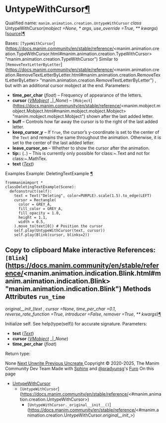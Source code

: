 # UntypeWithCursor[¶](https://docs.manim.community/en/stable/reference/<#untypewithcursor> "Link to this heading")
Qualified name: `manim.animation.creation.UntypeWithCursor`
_class_ UntypeWithCursor(_mobject =None_, _* args_, _use_override =True_, _** kwargs_)[[source]](https://docs.manim.community/en/stable/reference/<../_modules/manim/animation/creation.html#UntypeWithCursor>)[¶](https://docs.manim.community/en/stable/reference/<#manim.animation.creation.UntypeWithCursor> "Link to this definition")
    
Bases: `[TypeWithCursor`](https://docs.manim.community/en/stable/reference/<manim.animation.creation.TypeWithCursor.html#manim.animation.creation.TypeWithCursor> "manim.animation.creation.TypeWithCursor")
Similar to `[RemoveTextLetterByLetter`](https://docs.manim.community/en/stable/reference/<manim.animation.creation.RemoveTextLetterByLetter.html#manim.animation.creation.RemoveTextLetterByLetter> "manim.animation.creation.RemoveTextLetterByLetter") , but with an additional cursor mobject at the end.
Parameters:
    
  * **time_per_char** (_float_) – Frequency of appearance of the letters.
  * **cursor** ([_VMobject_](https://docs.manim.community/en/stable/reference/<manim.mobject.types.vectorized_mobject.VMobject.html#manim.mobject.types.vectorized_mobject.VMobject> "manim.mobject.types.vectorized_mobject.VMobject") _|__None_) – `[Mobject`](https://docs.manim.community/en/stable/reference/<manim.mobject.mobject.Mobject.html#manim.mobject.mobject.Mobject> "manim.mobject.mobject.Mobject") shown after the last added letter.
  * **buff** – Controls how far away the cursor is to the right of the last added letter.
  * **keep_cursor_y** – If `True`, the cursor’s y-coordinate is set to the center of the `Text` and remains the same throughout the animation. Otherwise, it is set to the center of the last added letter.
  * **leave_cursor_on** – Whether to show the cursor after the animation.
  * **tip::** (_.._) – This is currently only possible for class:~.Text and not for class:~.MathTex.
  * **text** ([_Text_](https://docs.manim.community/en/stable/reference/<manim.mobject.text.text_mobject.Text.html#manim.mobject.text.text_mobject.Text> "manim.mobject.text.text_mobject.Text"))


Examples
Example: DeletingTextExample [¶](https://docs.manim.community/en/stable/reference/<#deletingtextexample>)
```
frommanimimport *
classDeletingTextExample(Scene):
  defconstruct(self):
    text = Text("Deleting", color=PURPLE).scale(1.5).to_edge(LEFT)
    cursor = Rectangle(
      color = GREY_A,
      fill_color = GREY_A,
      fill_opacity = 1.0,
      height = 1.1,
      width = 0.5,
    ).move_to(text[0]) # Position the cursor
    self.play(UntypeWithCursor(text, cursor))
    self.play(Blink(cursor, blinks=2))

```
Copy to clipboard
Make interactive
References: `[Blink`](https://docs.manim.community/en/stable/reference/<manim.animation.indication.Blink.html#manim.animation.indication.Blink> "manim.animation.indication.Blink")
Methods
Attributes
`run_time`  
---  
_original__init__(_text_ , _cursor =None_, _time_per_char =0.1_, _reverse_rate_function =True_, _introducer =False_, _remover =True_, _** kwargs_)[¶](https://docs.manim.community/en/stable/reference/<#manim.animation.creation.UntypeWithCursor._original__init__> "Link to this definition")
    
Initialize self. See help(type(self)) for accurate signature.
Parameters:
    
  * **text** ([_Text_](https://docs.manim.community/en/stable/reference/<manim.mobject.text.text_mobject.Text.html#manim.mobject.text.text_mobject.Text> "manim.mobject.text.text_mobject.Text"))
  * **cursor** ([_VMobject_](https://docs.manim.community/en/stable/reference/<manim.mobject.types.vectorized_mobject.VMobject.html#manim.mobject.types.vectorized_mobject.VMobject> "manim.mobject.types.vectorized_mobject.VMobject") _|__None_)
  * **time_per_char** (_float_)


Return type:
    
None
[ Next Unwrite ](https://docs.manim.community/en/stable/reference/<manim.animation.creation.Unwrite.html>) [ Previous Uncreate ](https://docs.manim.community/en/stable/reference/<manim.animation.creation.Uncreate.html>)
Copyright © 2020-2025, The Manim Community Dev Team 
Made with [Sphinx](https://docs.manim.community/en/stable/reference/<https:/www.sphinx-doc.org/>) and [@pradyunsg](https://docs.manim.community/en/stable/reference/<https:/pradyunsg.me>)'s [Furo](https://docs.manim.community/en/stable/reference/<https:/github.com/pradyunsg/furo>)
On this page 
  * [UntypeWithCursor](https://docs.manim.community/en/stable/reference/<#>)
    * `[UntypeWithCursor`](https://docs.manim.community/en/stable/reference/<#manim.animation.creation.UntypeWithCursor>)
      * `[UntypeWithCursor._original__init__()`](https://docs.manim.community/en/stable/reference/<#manim.animation.creation.UntypeWithCursor._original__init__>)


